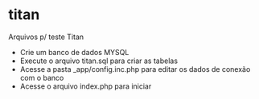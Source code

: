 # titan
Arquivos p/ teste Titan
- Crie um banco de dados MYSQL
- Execute o arquivo titan.sql para criar as tabelas
- Acesse a pasta _app/config.inc.php para editar os dados de conexão com o banco
- Acesse o arquivo index.php para iniciar

